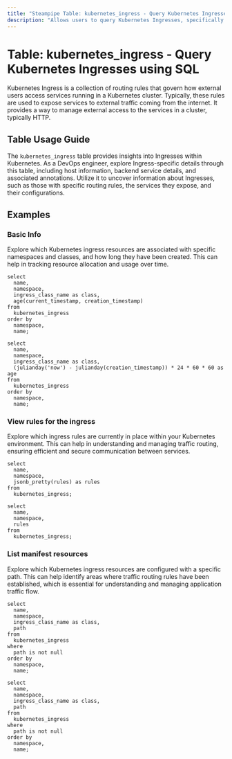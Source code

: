 ```yaml
---
title: "Steampipe Table: kubernetes_ingress - Query Kubernetes Ingresses using SQL"
description: "Allows users to query Kubernetes Ingresses, specifically to obtain details about the network traffic routing rules, providing insights into application or service access patterns."
---
```


# Table: kubernetes_ingress - Query Kubernetes Ingresses using SQL

Kubernetes Ingress is a collection of routing rules that govern how external users access services running in a Kubernetes cluster. Typically, these rules are used to expose services to external traffic coming from the internet. It provides a way to manage external access to the services in a cluster, typically HTTP.

## Table Usage Guide

The `kubernetes_ingress` table provides insights into Ingresses within Kubernetes. As a DevOps engineer, explore Ingress-specific details through this table, including host information, backend service details, and associated annotations. Utilize it to uncover information about Ingresses, such as those with specific routing rules, the services they expose, and their configurations.

## Examples

### Basic Info
Explore which Kubernetes ingress resources are associated with specific namespaces and classes, and how long they have been created. This can help in tracking resource allocation and usage over time.

```sql+postgres
select
  name,
  namespace,
  ingress_class_name as class,
  age(current_timestamp, creation_timestamp)
from
  kubernetes_ingress
order by
  namespace,
  name;
```

```sql+sqlite
select
  name,
  namespace,
  ingress_class_name as class,
  (julianday('now') - julianday(creation_timestamp)) * 24 * 60 * 60 as age
from
  kubernetes_ingress
order by
  namespace,
  name;
```

### View rules for the ingress
Explore which ingress rules are currently in place within your Kubernetes environment. This can help in understanding and managing traffic routing, ensuring efficient and secure communication between services.

```sql+postgres
select
  name,
  namespace,
  jsonb_pretty(rules) as rules
from
  kubernetes_ingress;
```

```sql+sqlite
select
  name,
  namespace,
  rules
from
  kubernetes_ingress;
```

### List manifest resources
Explore which Kubernetes ingress resources are configured with a specific path. This can help identify areas where traffic routing rules have been established, which is essential for understanding and managing application traffic flow.

```sql+postgres
select
  name,
  namespace,
  ingress_class_name as class,
  path
from
  kubernetes_ingress
where
  path is not null
order by
  namespace,
  name;
```

```sql+sqlite
select
  name,
  namespace,
  ingress_class_name as class,
  path
from
  kubernetes_ingress
where
  path is not null
order by
  namespace,
  name;
```